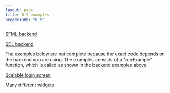 ```yaml
---
layout: page
title: 0.9 examples
breadcrumb: "0.9"
---
```


[SFML backend](sfml-backend/)

[SDL backend](sdl-backend/)

The examples below are not complete because the exact code depends on the backend you are using. The examples consists of a "runExample" function, which is called as shown in the backend examples above.

[Scalable login screen](scalable-login-screen/)

[Many different widgets](many-different-widgets/)
